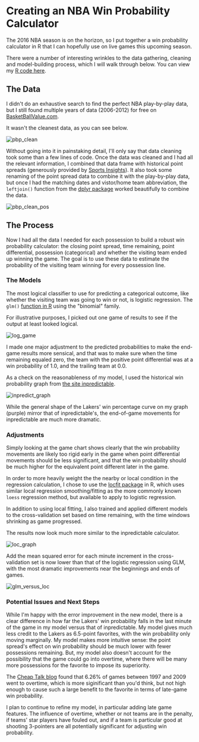 # Creating an NBA Win Probability Calculator

The 2016 NBA season is on the horizon, so I put together a win probability calculator in R that I can hopefully use on live games this upcoming season.

There were a number of interesting wrinkles to the data gathering, cleaning and model-building process, which I will walk through below. You can view my [R code here](https://github.com/colekev/nba_win_prob_calc/blob/master/nba_win_prob.R).

## The Data

I didn't do an exhaustive search to find the perfect NBA play-by-play data, but I still found multiple years of data (2006-2012) for free on [BasketBallValue.com](http://basketballvalue.com/downloads.php). 

It wasn't the cleanest data, as you can see below.

![pbp_clean](https://github.com/colekev/nba_win_prob_calc/blob/master/images/pbp_preClean.png)

Without going into it in painstaking detail, I'll only say that data cleaning took some than a few lines of code. Once the data was cleaned and I had all the relevant information, I combined that data frame with historical point spreads (generously provided by [Sports Insights](https://www.sportsinsights.com/)). It also took some renaming of the point spread data to combine it with the play-by-play data, but once I had the matching dates and vistor/home team abbreviation, the `leftjoin()` function from the [dplyr package](https://cran.rstudio.com/web/packages/dplyr/vignettes/introduction.html) worked beautifully to combine the data.

![pbp_clean_pos](https://github.com/colekev/nba_win_prob_calc/blob/master/images/pbp_posClean.png)

## The Process

Now I had all the data I needed for each possession to build a robust win probability calculator: the closing point spread, time remaining, point differential, possession (categorical) and whether the visiting team ended up winning the game. The goal is to use these data to estimate the probability of the visiting team winning for every possession line.

### The Models

The most logical classifier to use for predicting a categorical outcome, like whether the visiting team was going to win or not, is logistic regression. The `glm()` [function in R](http://www.statmethods.net/advstats/glm.html) using the "binomial" family.

For illustrative purposes, I picked out one game of results to see if the output at least looked logical.

![log_game](https://github.com/colekev/nba_win_prob_calc/blob/master/images/nbaWinProb.png)

I made one major adjustment to the predicted probabilities to make the end-game results more sensical, and that was to make sure when the time remaining equaled zero, the team with the positive point differential was at a win probability of 1.0, and the trailing team at 0.0.

As a check on the reasonableness of my model, I used the historical win probability graph from [the site inpredictable](http://stats.inpredictable.com/nba/wpBox.php?season=2010&month=10&date=2010-10-26&gid=0021000003&pregm=odds).

![inpredict_graph](https://github.com/colekev/nba_win_prob_calc/blob/master/images/inpredict.png)

While the general shape of the Lakers' win percentage curve on my graph (purple) mirror that of inpredictable's, the end-of-game movements for inpredictable are much more dramatic. 

### Adjustments

Simply looking at the game chart shows clearly that the win probability movements are likely too rigid early in the game when point differential movements should be less significant, and that the win probability should be much higher for the equivalent point different later in the game. 

In order to more heavily weight the the nearby or local condition in the regression calculation, I chose to use the [locfit package](https://cran.r-project.org/web/packages/locfit/locfit.pdf) in R, which uses similar local regression smoothing/fitting as the more commonly known `loess` regression method, but available to apply to logistic regression.

In addition to using local fitting, I also trained and applied different models to the cross-validation set based on time remaining, with the time windows shrinking as game progressed.

The results now look much more similar to the inpredictable calculator.

![loc_graph](https://github.com/colekev/nba_win_prob_calc/blob/master/images/nbaWinProbLoc_byQtr.png)

Add the mean squared error for each minute increment in the cross-validation set is now lower than that of the logistic regression using GLM, with the most dramatic improvements near the beginnings and ends of games.

![glm_versus_loc](https://github.com/colekev/nba_win_prob_calc/blob/master/images/nbaWinErrorDiff.png)

### Potential Issues and Next Steps

While I'm happy with the error improvement in the new model, there is a clear difference in how far the Lakers' win probability falls in the last minute of the game in my model versus that of inpredictable. My model gives much less credit to the Lakers as 6.5-point favorites, with the win probability only moving marginally. My model makes more intuitive sense: the point spread's effect on win probability should be much lower with fewer possessions remaining. But, my model also doesn't account for the possibility that the game could go into overtime, where there will be many more possessions for the favorite to impose its superiority.

The [Cheap Talk blog](https://cheaptalk.org/2009/06/10/the-overtime-spike-in-nba-basketball/) found that 6.26% of games between 1997 and 2009 went to overtime, which is more siginificant than you'd think, but not high enough to cause such a large benefit to the favorite in terms of late-game win probability.

I plan to continue to refine my model, in particular adding late game features. The influence of overtime, whether or not teams are in the penalty, if teams' star players have fouled out, and if a team is particular good at shooting 3-pointers are all potentially significant for adjusting win probability.
